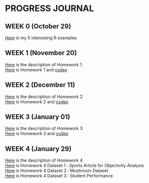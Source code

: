 # PROGRESS JOURNAL
## WEEK 0 (October 29)

[Here](files/example_homework_0.Rmd.html) is my 5 interesting R examples

## WEEK 1 (November 20)
[Here](files/IE582_Fall20_Homework1.pdf) is the description of Homework 1 \
[Here](files/IE582_Kaya_HW1.html) is Homework 1 and [codes](files/IE582_Kaya_HW1.Rmd)

## WEEK 2 (December 11)
[Here](files/IE582_Fall20_Homework2.pdf) is the description of Homework 2 \
[Here](files/IE582_HW2_KAYA.html) is Homework 2 and [codes](files/IE582_HW2_KAYA.Rmd)

## WEEK 3  (January 01)
[Here](files/IE582_Fall2020_Homework3.pdf) is the description of Homework 3 \
[Here](files/IE582_HW3_KAYA.html) is Homework 3 and [codes](files/IE582_HW3_KAYA.Rmd)

## WEEK 4 (January 29)
[Here](files/IE582_Fall2020_Homework4.pdf) is the description of Homework 4 \
[Here](files/IE582_HW4_PART1__KAYA.html) is Homework 4 Dataset 1 : Sports Article for Objectivity Analysis \
[Here](files/IE582_HW4_PART2_KAYA.html) is Homework 4 Dataset 2 : Mushroom Dataset \
[Here](files/IE582_HW4_PART3_KAYA.html) is Homework 4 Dataset 3 : Student Performance 

